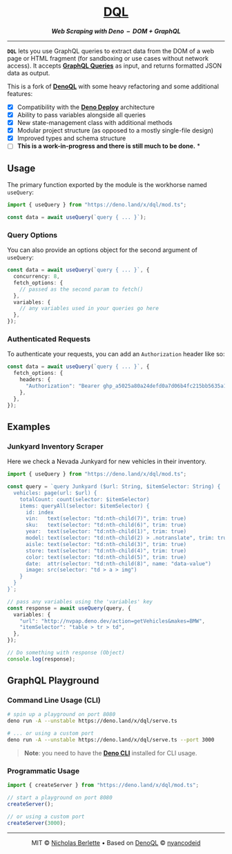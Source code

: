 <div align="center">

# [DQL](https://deno.land/x/dql)

_**Web Scraping with Deno  –  DOM + GraphQL**_

</div>

---

**`DQL`** lets you use GraphQL queries to extract data from the DOM of a web page or HTML fragment (for sandboxing or use cases without network access). It accepts [**GraphQL Queries**](https://graphql.org/learn/queries) as input, and returns formatted JSON data as output.

This is a fork of [**DenoQL**](https://deno.land/x/denoql) with some heavy refactoring and some additional features:

- [x] Compatibility with the [**Deno Deploy**](https://deno.com/deploy) architecture
- [x] Ability to pass variables alongside all queries
- [x] New state-management class with additional methods
- [x] Modular project structure (as opposed to a mostly single-file design)
- [x] Improved types and schema structure
- [ ] **This is a work-in-progress and there is still much to be done.** *

## Usage

The primary function exported by the module is the workhorse named `useQuery`:

```ts
import { useQuery } from "https://deno.land/x/dql/mod.ts";

const data = await useQuery(`query { ... }`);
```

### Query Options

You can also provide an options object for the second argument of `useQuery`:

```ts
const data = await useQuery(`query { ... }`, {
  concurrency: 8,
  fetch_options: {
    // passed as the second param to fetch()
  },
  variables: {
    // any variables used in your queries go here
  },
});
```

### Authenticated Requests

To authenticate your requests, you can add an `Authorization` header like so:

```ts
const data = await useQuery(`query { ... }`, {
  fetch_options: {
    headers: {
      "Authorization": "Bearer ghp_a5025a80a24defd0a7d06b4fc215bb5635a167c6",
    },
  },
});
```

## Examples

### Junkyard Inventory Scraper

Here we check a Nevada Junkyard for new vehicles in their inventory.

```ts
import { useQuery } from "https://deno.land/x/dql/mod.ts";

const query = `query Junkyard ($url: String, $itemSelector: String) {
  vehicles: page(url: $url) {
    totalCount: count(selector: $itemSelector)
    items: queryAll(selector: $itemSelector) {
      id: index
      vin:   text(selector: "td:nth-child(7)", trim: true)
      sku:   text(selector: "td:nth-child(6)", trim: true)
      year:  text(selector: "td:nth-child(1)", trim: true)
      model: text(selector: "td:nth-child(2) > .notranslate", trim: true)
      aisle: text(selector: "td:nth-child(3)", trim: true)
      store: text(selector: "td:nth-child(4)", trim: true)
      color: text(selector: "td:nth-child(5)", trim: true)
      date:  attr(selector: "td:nth-child(8)", name: "data-value")
      image: src(selector: "td > a > img")
    }
  }
}`;

// pass any variables using the 'variables' key
const response = await useQuery(query, {
  variables: {
    "url": "http://nvpap.deno.dev/action=getVehicles&makes=BMW",
    "itemSelector": "table > tr > td",
  },
});

// Do something with response (Object)
console.log(response);
```

## GraphQL Playground

### Command Line Usage (CLI)

```bash
# spin up a playground on port 8080
deno run -A --unstable https://deno.land/x/dql/serve.ts
```

```bash
# ... or using a custom port
deno run -A --unstable https://deno.land/x/dql/serve.ts --port 3000
```

> **Note**: you need to have the [**Deno CLI**](https://deno.land) installed for CLI usage.

### Programmatic Usage

```ts
import { createServer } from "https://deno.land/x/dql/mod.ts";

// start a playground on port 8080
createServer();

// or using a custom port
createServer(3000);
```

---

<div align="center">

MIT © [Nicholas Berlette](https://github.com/nberlette) • Based on [DenoQL](https://deno.land/x/denoql) © [nyancodeid](https://github.com/nyancodeid)

</div>
